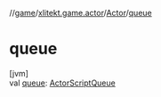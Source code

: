 //[game](../../../index.md)/[xlitekt.game.actor](../index.md)/[Actor](index.md)/[queue](queue.md)

# queue

[jvm]\
val [queue](queue.md): [ActorScriptQueue](../../xlitekt.game.queue/-actor-script-queue/index.md)
